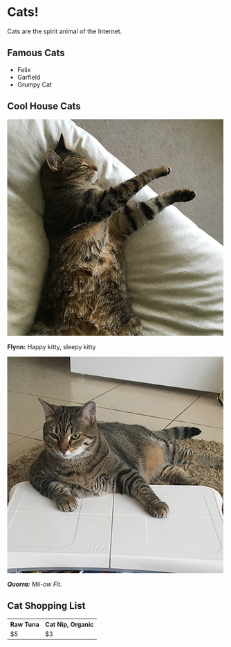 <!DOCTYPE html>
<html>
  <meta charaset = "utf-8">
  <!--<title>Cats</title>-->
</head>
<!--<title>--><h1>Cats!</h1><!--</title>-->
<body>
  <p>Cats are the spirit animal of the Internet.<p>
<h2>Famous Cats</h2>
  
<ul>
  <li>Felix</li>
  <li>Garfield</li>
  <li>Grumpy Cat</li>
</ul>

<h2>Cool House Cats</h2>
 <img src="flynn.jpg" alt="Flynn the Cat">
 <p><strong></i>Flynn:</strong> Happy kitty, sleepy kitty</i></p>
  
<img src="quorra.jpg" alt="Quorra the Cat">
 <p><strong><i>Quorra:</strong> Mii-ow Fit.</i></p>
  
<table>
<h2>Cat Shopping List</h2>
<tr>
  <th>Raw Tuna</th>
  <th>Cat Nip, Organic</th>
</tr>
<tr>
<td>$5</td>
<td>$3</td>

